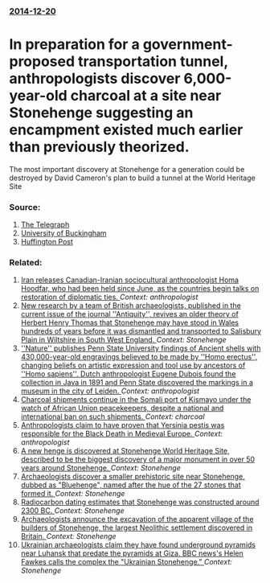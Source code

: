 ### [2014-12-20](/news/2014/12/20/index.md)

# In preparation for a government-proposed transportation tunnel, anthropologists discover 6,000-year-old charcoal at a site near Stonehenge suggesting an encampment existed much earlier than previously theorized. 

The most important discovery at Stonehenge for a generation could be destroyed by David Cameron&#039;s plan to build a tunnel at the World Heritage Site


### Source:

1. [The Telegraph](http://www.telegraph.co.uk/news/earth/environment/archaeology/11303127/Stonehenge-discovery-could-rewrite-British-pre-history.html)
2. [University of Buckingham](http://www.buckingham.ac.uk/latest-news/6000-year-old-encampment-found-in-dig-by-university-of-buckingham/)
3. [Huffington Post](http://www.huffingtonpost.com/2014/12/19/stonehenge-discovery-encampment_n_6355444.html)

### Related:

1. [Iran releases Canadian-Iranian sociocultural anthropologist Homa Hoodfar, who had been held since June, as the countries begin talks on restoration of diplomatic ties. ](/news/2016/09/26/iran-releases-canadian-iranian-sociocultural-anthropologist-homa-hoodfar-who-had-been-held-since-june-as-the-countries-begin-talks-on-rest.md) _Context: anthropologist_
2. [New research by a team of British archaeologists, published in the current issue of the journal ''Antiquity'', revives an older theory of Herbert Henry Thomas that Stonehenge may have stood in Wales hundreds of years before it was dismantled and transported to Salisbury Plain in Wiltshire in South West England. ](/news/2015/12/8/new-research-by-a-team-of-british-archaeologists-published-in-the-current-issue-of-the-journal-antiquity-revives-an-older-theory-of-he.md) _Context: Stonehenge_
3. [''Nature'' publishes Penn State University findings of Ancient shells with 430,000-year-old engravings believed to be made by ''Homo erectus'', changing beliefs on artistic expression and tool use by ancestors of ''Homo sapiens''. Dutch anthropologist Eugene Dubois found the collection in Java in 1891 and Penn State discovered the markings in a museum in the city of Leiden.  ](/news/2014/12/9/nature-publishes-penn-state-university-findings-of-ancient-shells-with-430-000-year-old-engravings-believed-to-be-made-by-homo-erectus.md) _Context: anthropologist_
4. [Charcoal shipments continue in the Somali port of Kismayo under the watch of African Union peacekeepers, despite a national and international ban on such shipments. ](/news/2012/11/6/charcoal-shipments-continue-in-the-somali-port-of-kismayo-under-the-watch-of-african-union-peacekeepers-despite-a-national-and-internationa.md) _Context: charcoal_
5. [Anthropologists claim to have proven that Yersinia pestis was responsible for the Black Death in  Medieval Europe. ](/news/2010/10/8/anthropologists-claim-to-have-proven-that-yersinia-pestis-was-responsible-for-the-black-death-in-medieval-europe.md) _Context: anthropologist_
6. [A new henge is discovered at Stonehenge World Heritage Site, described to be the biggest discovery of a major monument in over 50 years around Stonehenge. ](/news/2010/07/22/a-new-henge-is-discovered-at-stonehenge-world-heritage-site-described-to-be-the-biggest-discovery-of-a-major-monument-in-over-50-years-arou.md) _Context: Stonehenge_
7. [ Archaeologists discover a smaller prehistoric site near Stonehenge, dubbed as "Bluehenge", named after the hue of the 27 stones that formed it. ](/news/2009/10/3/archaeologists-discover-a-smaller-prehistoric-site-near-stonehenge-dubbed-as-bluehenge-named-after-the-hue-of-the-27-stones-that-formed.md) _Context: Stonehenge_
8. [ Radiocarbon dating estimates that Stonehenge was constructed around 2300 BC. ](/news/2008/09/22/radiocarbon-dating-estimates-that-stonehenge-was-constructed-around-2300-bc.md) _Context: Stonehenge_
9. [ Archaeologists announce the excavation of the apparent village of the builders of Stonehenge,  the largest Neolithic settlement discovered in Britain. ](/news/2007/01/31/archaeologists-announce-the-excavation-of-the-apparent-village-of-the-builders-of-stonehenge-the-largest-neolithic-settlement-discovered.md) _Context: Stonehenge_
10. [Ukrainian archaeologists claim they have found underground pyramids near Luhansk that predate the pyramids at Giza. BBC news's Helen Fawkes calls the complex the "Ukrainian Stonehenge." ](/news/2006/09/7/ukrainian-archaeologists-claim-they-have-found-underground-pyramids-near-luhansk-that-predate-the-pyramids-at-giza-bbc-news-s-helen-fawkes.md) _Context: Stonehenge_
